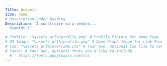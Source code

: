 ```yaml
---
Title: Accueil
Icon: home
# Description under Heading.
Description: 'À construire ou à vendre...
  bientôt !'

# Profile: "%assets_url%/profile.png" # Profile Picture for Home Page.
# OG Image: "%assets_url%/profile.png" # Open Graph Image for Link Previews.
# CSS: "%assets_url%/override.css" # Your own, optional CSS file to override theme styles.
# Fonts: # Your own, optional fonts you'd like to include.
  # - https://fonts.googleapis.com/css
---
```

